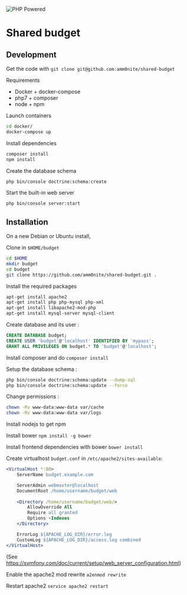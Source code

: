 ![PHP Powered](http://php.net/images/logos/php-power-micro2.png "PHP Powered")

# Shared budget

## Development

Get the code with `git clone git@github.com:amm0nite/shared-budget`

Requirements
 - Docker + docker-compose
 - php7 + composer
 - node + npm

Launch containers

```bash
cd docker/
docker-compose up
```

Install dependencies

```bash
composer install
npm install
```

Create the database schema

```bash
php bin/console doctrine:schema:create
```

Start the built-in web server
```bash
php bin/console server:start
```

## Installation

On a new Debian or Ubuntu install,

Clone in `$HOME/budget`

```bash
cd $HOME
mkdir budget
cd budget
git clone https://github.com/amm0nite/shared-budget.git .
```

Install the required packages 
```bash
apt-get install apache2
apt-get install	php php-mysql php-xml
apt-get install libapache2-mod-php
apt-get install	mysql-server mysql-client
```

Create database and its user :

```sql
CREATE DATABASE budget;
CREATE USER 'budget'@'localhost' IDENTIFIED BY 'mypass';
GRANT ALL PRIVILEGES ON budget.* TO 'budget'@'localhost';
```

Install composer and do `composer install`

Setup the database schema :

```bash
php bin/console doctrine:schema:update --dump-sql
php bin/console doctrine:schema:update --force
```

Change permissions :

```bash
chown -Rv www-data:www-data var/cache
chown -Rv www-data:www-data var/logs
```

Install nodejs to get npm

Install bower `npm install -g bower`

Install frontend dependencies with bower `bower install`

Create virtualhost `budget.conf` in `/etc/apache2/sites-available`:

```apache
<VirtualHost *:80>
	ServerName budget.example.com

	ServerAdmin webmaster@localhost
	DocumentRoot /home/username/budget/web
	
	<Directory /home/username/budget/web/>
		AllowOverride All
		Require all granted
		Options -Indexes
	</Directory>

	ErrorLog ${APACHE_LOG_DIR}/error.log
	CustomLog ${APACHE_LOG_DIR}/access.log combined
</VirtualHost>
```

(See https://symfony.com/doc/current/setup/web_server_configuration.html)

Enable the apache2 mod rewrite `a2enmod rewrite`

Restart apache2 `service apache2 restart`
